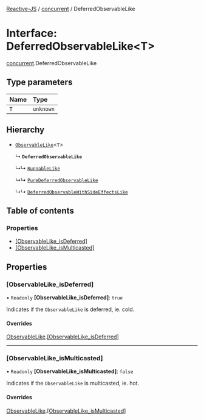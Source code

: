 [Reactive-JS](../README.md) / [concurrent](../modules/concurrent.md) / DeferredObservableLike

# Interface: DeferredObservableLike\<T\>

[concurrent](../modules/concurrent.md).DeferredObservableLike

## Type parameters

| Name | Type |
| :------ | :------ |
| `T` | `unknown` |

## Hierarchy

- [`ObservableLike`](concurrent.ObservableLike.md)\<`T`\>

  ↳ **`DeferredObservableLike`**

  ↳↳ [`RunnableLike`](concurrent.RunnableLike.md)

  ↳↳ [`PureDeferredObservableLike`](concurrent.PureDeferredObservableLike.md)

  ↳↳ [`DeferredObservableWithSideEffectsLike`](concurrent.DeferredObservableWithSideEffectsLike.md)

## Table of contents

### Properties

- [[ObservableLike\_isDeferred]](concurrent.DeferredObservableLike.md#[observablelike_isdeferred])
- [[ObservableLike\_isMulticasted]](concurrent.DeferredObservableLike.md#[observablelike_ismulticasted])

## Properties

### [ObservableLike\_isDeferred]

• `Readonly` **[ObservableLike\_isDeferred]**: ``true``

Indicates if the `ObservableLike` is deferred, ie. cold.

#### Overrides

[ObservableLike](concurrent.ObservableLike.md).[[ObservableLike_isDeferred]](concurrent.ObservableLike.md#[observablelike_isdeferred])

___

### [ObservableLike\_isMulticasted]

• `Readonly` **[ObservableLike\_isMulticasted]**: ``false``

Indicates if the `ObservableLike` is multicasted, ie. hot.

#### Overrides

[ObservableLike](concurrent.ObservableLike.md).[[ObservableLike_isMulticasted]](concurrent.ObservableLike.md#[observablelike_ismulticasted])
